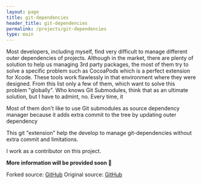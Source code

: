 ```yaml
---
layout: page
title: git-dependencies
header_title: git-dependencies
permalink: /projects/git-dependencies
type: main
---
```


Most developers, including myself, find very difficult to manage different outer dependencies of projects. Although in the market, there are plenty of solution to help us managing 3rd party packages, the most of them try to solve a specific problem such as CocoaPods which is a perfect extension for Xcode. These tools work flawlessly in that environment where they were designed. From this list only a few of them, which want to solve this problem "globally". Who knows Git Submodules, think that as an ultimate solution, but I have to admint, no. Every time, it

Most of them don't like to use Git submodules as source dependency manager because it adds extra commit to the tree by updating outer dependency

This git "extension" help the develop to manage git-dependencies without extra commit and limitations.


I work as a contributor on this project.

__More information will be provided soon :construction:__

Forked source: [GitHub](https://github.com/marksinkovics/git-dependencies)
Original source: [GitHub](https://github.com/chibidev/git-dependencies)

